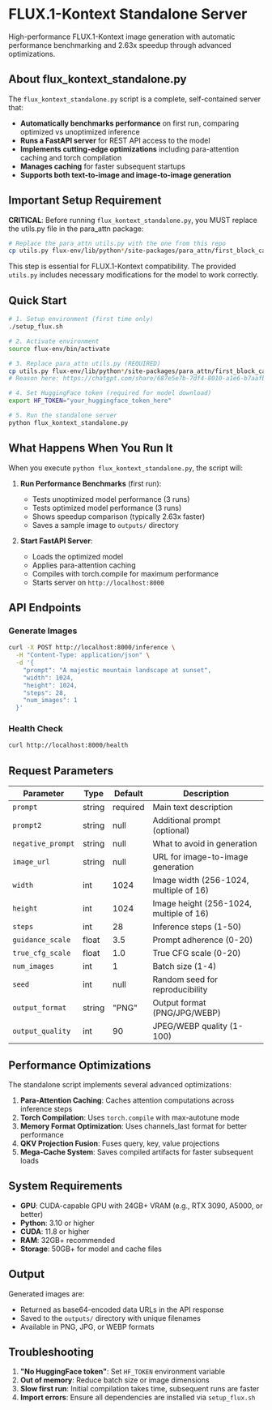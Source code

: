 # FLUX.1-Kontext Standalone Server

High-performance FLUX.1-Kontext image generation with automatic performance benchmarking and 2.63x speedup through advanced optimizations.

## About flux_kontext_standalone.py

The `flux_kontext_standalone.py` script is a complete, self-contained server that:
- **Automatically benchmarks performance** on first run, comparing optimized vs unoptimized inference
- **Runs a FastAPI server** for REST API access to the model
- **Implements cutting-edge optimizations** including para-attention caching and torch compilation
- **Manages caching** for faster subsequent startups
- **Supports both text-to-image and image-to-image generation**

## Important Setup Requirement

**CRITICAL**: Before running `flux_kontext_standalone.py`, you MUST replace the utils.py file in the para_attn package:

```bash
# Replace the para_attn utils.py with the one from this repo
cp utils.py flux-env/lib/python*/site-packages/para_attn/first_block_cache/utils.py
```

This step is essential for FLUX.1-Kontext compatibility. The provided `utils.py` includes necessary modifications for the model to work correctly.

## Quick Start

```bash
# 1. Setup environment (first time only)
./setup_flux.sh

# 2. Activate environment
source flux-env/bin/activate

# 3. Replace para_attn utils.py (REQUIRED)
cp utils.py flux-env/lib/python*/site-packages/para_attn/first_block_cache/utils.py
# Reason here: https://chatgpt.com/share/687e5e7b-7df4-8010-a1e6-b7aafb55dd2f

# 4. Set HuggingFace token (required for model download)
export HF_TOKEN="your_huggingface_token_here"

# 5. Run the standalone server
python flux_kontext_standalone.py
```

## What Happens When You Run It

When you execute `python flux_kontext_standalone.py`, the script will:

1. **Run Performance Benchmarks** (first run):
   - Tests unoptimized model performance (3 runs)
   - Tests optimized model performance (3 runs)
   - Shows speedup comparison (typically 2.63x faster)
   - Saves a sample image to `outputs/` directory

2. **Start FastAPI Server**:
   - Loads the optimized model
   - Applies para-attention caching
   - Compiles with torch.compile for maximum performance
   - Starts server on `http://localhost:8000`

## API Endpoints

### Generate Images
```bash
curl -X POST http://localhost:8000/inference \
  -H "Content-Type: application/json" \
  -d '{
    "prompt": "A majestic mountain landscape at sunset",
    "width": 1024,
    "height": 1024,
    "steps": 28,
    "num_images": 1
  }'
```

### Health Check
```bash
curl http://localhost:8000/health
```

## Request Parameters

| Parameter | Type | Default | Description |
|-----------|------|---------|-------------|
| `prompt` | string | required | Main text description |
| `prompt2` | string | null | Additional prompt (optional) |
| `negative_prompt` | string | null | What to avoid in generation |
| `image_url` | string | null | URL for image-to-image generation |
| `width` | int | 1024 | Image width (256-1024, multiple of 16) |
| `height` | int | 1024 | Image height (256-1024, multiple of 16) |
| `steps` | int | 28 | Inference steps (1-50) |
| `guidance_scale` | float | 3.5 | Prompt adherence (0-20) |
| `true_cfg_scale` | float | 1.0 | True CFG scale (0-20) |
| `num_images` | int | 1 | Batch size (1-4) |
| `seed` | int | null | Random seed for reproducibility |
| `output_format` | string | "PNG" | Output format (PNG/JPG/WEBP) |
| `output_quality` | int | 90 | JPEG/WEBP quality (1-100) |

## Performance Optimizations

The standalone script implements several advanced optimizations:

1. **Para-Attention Caching**: Caches attention computations across inference steps
2. **Torch Compilation**: Uses `torch.compile` with max-autotune mode
3. **Memory Format Optimization**: Uses channels_last format for better performance
4. **QKV Projection Fusion**: Fuses query, key, value projections
5. **Mega-Cache System**: Saves compiled artifacts for faster subsequent loads

## System Requirements

- **GPU**: CUDA-capable GPU with 24GB+ VRAM (e.g., RTX 3090, A5000, or better)
- **Python**: 3.10 or higher
- **CUDA**: 11.8 or higher
- **RAM**: 32GB+ recommended
- **Storage**: 50GB+ for model and cache files

## Output

Generated images are:
- Returned as base64-encoded data URLs in the API response
- Saved to the `outputs/` directory with unique filenames
- Available in PNG, JPG, or WEBP formats

## Troubleshooting

1. **"No HuggingFace token"**: Set `HF_TOKEN` environment variable
2. **Out of memory**: Reduce batch size or image dimensions
3. **Slow first run**: Initial compilation takes time, subsequent runs are faster
4. **Import errors**: Ensure all dependencies are installed via `setup_flux.sh`
